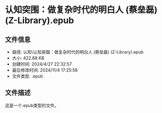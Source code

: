 ﻿# 认知突围：做复杂时代的明白人 (蔡垒磊) (Z-Library).epub

## 文件信息
- 路径: 认知\认知突围：做复杂时代的明白人 (蔡垒磊) (Z-Library).epub
- 大小: 422.88 KB
- 创建时间: 2024/4/27 22:32:57
- 最后修改时间: 2024/11/4 17:25:58
- 文件类型: .epub

## 文件描述
这是一个.epub类型的文件。

